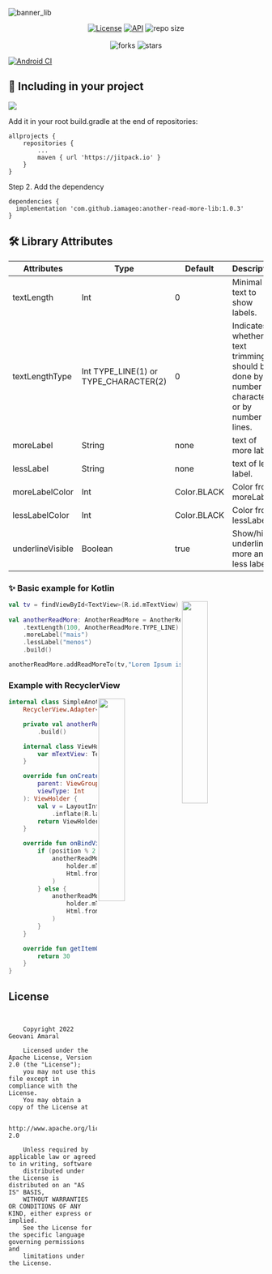 ![banner_lib](https://user-images.githubusercontent.com/26925002/152582154-45f53428-5048-4b04-9297-e769a49ea4ec.png)

<p align="center">
  <a href="https://opensource.org/licenses/Apache-2.0"><img alt="License" src="https://img.shields.io/badge/License-Apache%202.0-blue.svg"/></a>
  <a href="https://android-arsenal.com/api?level=19"><img alt="API" src="https://img.shields.io/badge/API-19%2B-brightgreen.svg?style=flat"/></a>
  <img alt="repo size" src="https://img.shields.io/github/repo-size/iamageo/AnotherReadMoreLibrary"/>
  <br/>


  <br/>
    <img alt="forks" src="https://img.shields.io/github/forks/iamageo/AnotherReadMoreLibrary?style=social"/>
    <img alt="stars" src="https://img.shields.io/github/stars/iamageo/AnotherReadMoreLibrary?style=social"/>
</p>

[![Android CI](https://github.com/iamageo/AnotherReadMoreLibrary/actions/workflows/android_ci.yml/badge.svg)](https://github.com/iamageo/AnotherReadMoreLibrary/actions/workflows/android_ci.yml)


## 🏁 Including in your project 
[![](https://jitpack.io/v/iamageo/AnotherReadMoreLibrary.svg)](https://jitpack.io/#iamageo/AnotherReadMoreLibrary)

Add it in your root build.gradle at the end of repositories:

	allprojects {
		repositories {
			...
			maven { url 'https://jitpack.io' }
		}
	}
Step 2. Add the dependency

	dependencies {
	  implementation 'com.github.iamageo:another-read-more-lib:1.0.3'
	}

## 🛠 Library Attributes 
Attributes | Type | Default | Description
--- | --- | --- | ---
textLength | Int | 0 | Minimal text to show labels. 
textLengthType | Int TYPE_LINE(1) or TYPE_CHARACTER(2) | 0 | Indicates whether text trimming should be done by number of characters or by number of lines. 
moreLabel | String | none | text of more label. 
lessLabel | String | none | text of less label.
moreLabelColor | Int | Color.BLACK | Color from moreLabel.
lessLabelColor | Int | Color.BLACK | Color from lessLabel.
underlineVisible | Boolean | true | Show/hide underline in more and less labels.

### ✨ Basic example for Kotlin 

<img src="https://user-images.githubusercontent.com/26925002/152575671-bea1c64f-3506-42a4-a106-8fc8460223e6.gif" align="right" width="32%"/>

```kotlin
val tv = findViewById<TextView>(R.id.mTextView)
        
val anotherReadMore: AnotherReadMore = AnotherReadMore.Builder(this)
    .textLength(100, AnotherReadMore.TYPE_LINE)
    .moreLabel("mais")
    .lessLabel("menos")
    .build()

anotherReadMore.addReadMoreTo(tv,"Lorem Ipsum is simply dummy text of the printing and typesetting industry. Lorem Ipsum has been the industry's standard dummy text ever since the 1500s, when an unknown printer took a galley of type and scrambled it to make a type specimen book. It has survived not only five centuries, but also the leap into electronic typesetting, remaining essentially unchanged. It was popularised in the 1960s with the release of Letraset sheets containing Lorem Ipsum passages, and more recently with desktop publishing software like Aldus PageMaker including versions of Lorem Ipsum.")
```
### Example with RecyclerView
<img src="https://user-images.githubusercontent.com/26925002/152580755-c51a58b3-f488-49e6-9e43-72b0e240e9e1.gif" align="right" width="32%"/>

```kotlin
internal class SimpleAnotherAdapter internal constructor(private val context: Context) :
    RecyclerView.Adapter<SimpleAnotherAdapter.ViewHolder>() {

    private val anotherReadMore: AnotherReadMore = AnotherReadMore.Builder(context)
        .build()

    internal class ViewHolder(v: View) : RecyclerView.ViewHolder(v) {
        var mTextView: TextView = v.findViewById(R.id.tv)
    }

    override fun onCreateViewHolder(
        parent: ViewGroup,
        viewType: Int
    ): ViewHolder {
        val v = LayoutInflater.from(parent.context)
            .inflate(R.layout.item, parent, false) as View
        return ViewHolder(v)
    }

    override fun onBindViewHolder(holder: ViewHolder, position: Int) {
        if (position % 2 == 0) {
            anotherReadMore.addReadMoreTo(
                holder.mTextView,
                Html.fromHtml(context.getString(R.string.big_text))
            )
        } else {
            anotherReadMore.addReadMoreTo(
                holder.mTextView,
                Html.fromHtml(context.getString(R.string.big_text)).toString()
            )
        }
    }

    override fun getItemCount(): Int {
        return 30
    }
}
```

## License
```


    Copyright 2022 Geovani Amaral

    Licensed under the Apache License, Version 2.0 (the "License");
    you may not use this file except in compliance with the License.
    You may obtain a copy of the License at

       http://www.apache.org/licenses/LICENSE-2.0

    Unless required by applicable law or agreed to in writing, software
    distributed under the License is distributed on an "AS IS" BASIS,
    WITHOUT WARRANTIES OR CONDITIONS OF ANY KIND, either express or implied.
    See the License for the specific language governing permissions and
    limitations under the License.

```
